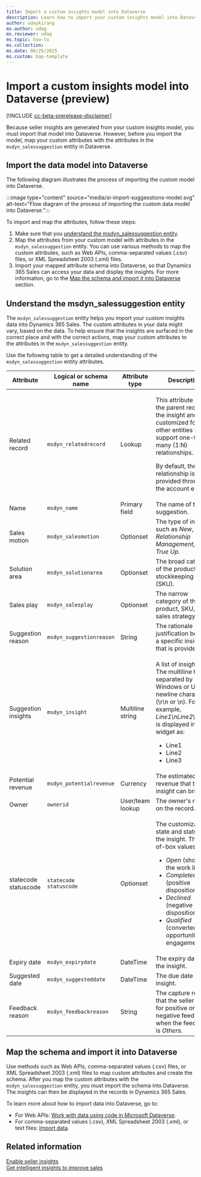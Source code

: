 ```yaml
---
title: Import a custom insights model into Dataverse
description: Learn how to import your custom insights model into Dataverse to display insights.
author: udaykirang
ms.author: udag
ms.reviewer: udag
ms.topic: how-to
ms.collection: 
ms.date: 06/25/2025
ms.custom: bap-template
---
```


# Import a custom insights model into Dataverse (preview)

[!INCLUDE [cc-beta-prerelease-disclaimer](../includes/cc-beta-prerelease-disclaimer.md)]

Because seller insights are generated from your custom insights model, you must import that model into Dataverse. However, before you import the model, map your custom attributes with the attributes in the `msdyn_salessuggestion` entity in Dataverse.

## Import the data model into Dataverse

The following diagram illustrates the process of importing the custom model into Dataverse.

:::image type="content" source="media/si-import-suggesstions-model.svg" alt-text="Flow diagram of the process of importing the custom data model into Dataverse.":::

To import and map the attributes, follow these steps:

1. Make sure that you [understand the msdyn\_salessuggestion entity](#understand-the-msdyn_salessuggestion-entity).
1. Map the attributes from your custom model with attributes in the `msdyn_salessuggestion` entity. You can use various methods to map the custom attributes, such as Web APIs, comma-separated values (.csv) files, or XML Spreadsheet 2003 (.xml) files.
1. Import your mapped attribute schema into Dataverse, so that Dynamics 365 Sales can access your data and display the insights. For more information, go to the [Map the schema and import it into Dataverse](#map-the-schema-and-import-it-into-dataverse) section.

## Understand the msdyn_salessuggestion entity

The `msdyn_salessuggestion` entity helps you import your custom insights data into Dynamics 365 Sales. The custom attributes in your data might vary, based on the data. To help ensure that the insights are surfaced in the correct place and with the correct actions, map your custom attributes to the attributes in the `msdyn_salessuggestion` entity.

Use the following table to get a detailed understanding of the `msdyn_salessuggestion` entity attributes.

| Attribute | Logical or schema name | Attribute type | Description |
|-----------|------------------------|----------------|-------------|
| Related record | `msdyn_relatedrecord` | Lookup | <p>This attribute stores the parent record for the insight and is customized for other entities that support one-to-many (1:N) relationships.</p><p>By default, the relationship is provided through the account entity.</p> |
| Name | `msdyn_name` | Primary field | The name of the suggestion. |
| Sales motion | `msdyn_salesmotion` | Optionset | The type of insight, such as *New*, *Relationship Management*, or *True Up*. |
| Solution area | `msdyn_solutionarea` | Optionset | The broad category of the product or stockkeeping unit (SKU). |
| Sales play | `msdyn_salesplay` | Optionset | The narrow category of the product, SKU, or sales strategy. |
| Suggestion reason | `msdyn_suggestionreason` | String | The rationale or justification behind a specific insight that is provided. |
| Suggestion insights | `msdyn_insight` | Multiline string | <p>A list of insights. The multiline text is separated by Windows or Unix newline characters (\\r\\n or \\n). For example, *Line1\\nLine2\\nLine3* is displayed in the widget as:</p><ul><li>Line1</li><li>Line2</li><li>Line3</li></ul> |
| Potential revenue | `msdyn_potentialrevenue` | Currency | The estimated revenue that the insight can bring. |
| Owner | `ownerid` | User/team lookup | The owner's name on the record. |
| statecode<br>statuscode | `statecode`<br>`statuscode`| Optionset | <p>The customizable state and status of the insight. The out-of-box values are:</p><ul><li>*Open* (shown in the work list)</li><li>*Completed* (positive disposition)</li><li>*Declined* (negative disposition)</li><li>*Qualified* (converted to an opportunity or engagement)</li></ul> |
| Expiry date | `msdyn_expirydate` | DateTime | The expiry date of the insight. |
| Suggested date | `msdyn_suggesteddate` | DateTime | The due date of the insight. |
| Feedback reason | `msdyn_feedbackreason` | String | The capture reason that the seller gave for positive or negative feedback when the feedback is *Others*. |

## Map the schema and import it into Dataverse

Use methods such as Web APIs, comma-separated values (.csv) files, or XML Spreadsheet 2003 (.xml) files to map custom attributes and create the schema. After you map the custom attributes with the `msdyn_salessuggestion` entity, you must import the schema into Dataverse. The insights can then be displayed in the records in Dynamics 365 Sales.

To learn more about how to import data into Dataverse, go to:

- For Web APIs: [Work with data using code in Microsoft Dataverse](/power-apps/developer/data-platform/work-with-data).
- For comma-separated values (.csv), XML Spreadsheet 2003 (.xml), or text files: [Import data](/power-apps/developer/data-platform/import-data).

## Related information

[Enable seller insights](enable-seller-insights.md)  
[Get intelligent insights to improve sales](seller-insights-intro.md)
